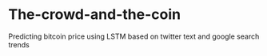 # The-crowd-and-the-coin
Predicting bitcoin price using LSTM based on twitter text and google search trends
